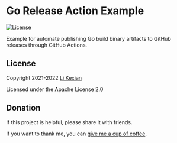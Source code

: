 # Go Release Action Example

[![License](https://img.shields.io/badge/license-Apache%202.0-blue.svg)](LICENSE)

Example for automate publishing Go build binary artifacts to GitHub releases through GitHub Actions.

## License

Copyright 2021-2022 [Li Kexian](https://www.likexian.com/)

Licensed under the Apache License 2.0

## Donation

If this project is helpful, please share it with friends.

If you want to thank me, you can [give me a cup of coffee](https://www.likexian.com/donate/).
